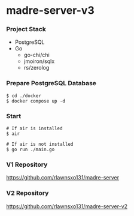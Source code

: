 # madre-server-v3

### Project Stack

- PostgreSQL
- Go
  - go-chi/chi
  - jmoiron/sqlx
  - rs/zerolog

### Prepare PostgreSQL Database

```shell
$ cd ./docker
$ docker compose up -d
```

### Start

```shell
# If air is installed
$ air

# If air is not installed
$ go run ./main.go
```

### V1 Repository

<https://github.com/rlawnsxo131/madre-server>

### V2 Repository

<https://github.com/rlawnsxo131/madre-server-v2>
